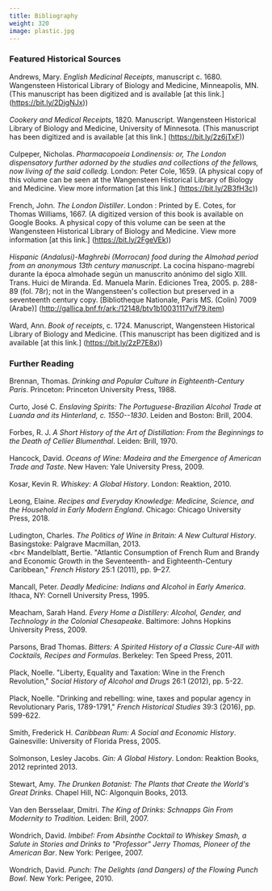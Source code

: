 ```yaml
---
title: Bibliography
weight: 320
image: plastic.jpg
---
```


### Featured Historical Sources ###

Andrews, Mary. *English Medicinal Receipts*, manuscript c. 1680. Wangensteen Historical Library of Biology and Medicine, Minneapolis, MN. (This manuscript has been digitized and is available [at this link.] (https://bit.ly/2DjgNJx))
<br>
<br>
*Cookery and Medical Receipts*, 1820. Manuscript. Wangensteen Historical Library of Biology and Medicine, University of Minnesota. (This manuscript has been digitized and is available [at this link.] (https://bit.ly/2z6jTxF))
<br>
<br>
Culpeper, Nicholas. *Pharmacopoeia Londinensis: or, The London dispensatory further adorned by the studies and collections of the fellows, now living of the said colledg.* London: Peter Cole, 1659. (A physical copy of this volume can be seen at the Wangensteen Historical Library of Biology and Medicine. View more information [at this link.] (https://bit.ly/2B3fH3c))
<br>
<br>
French, John. *The London Distiller*. London : Printed by E. Cotes, for Thomas Williams, 1667. (A digitized version of this book is available on Google Books. A physical copy of this volume can be seen at the Wangensteen Historical Library of Biology and Medicine. View more information [at this link.] (https://bit.ly/2FgeVEk))
<br>
<br>
*Hispanic (Andalusi)-Maghrebi (Morrocan) food during the Almohad period from an anonymous 13th century manuscript*. La cocina hispano-magrebí durante la época almohade según un manuscrito anónimo del siglo XIII. Trans. Huici de Miranda. Ed. Manuela Marín. Ediciones Trea, 2005. p. 288-89 (fol. 78r); not in the Wangensteen's collection but preserved in a seventeenth century copy. [Bibliotheque Nationale, Paris MS. (Colin) 7009 (Arabe)] (http://gallica.bnf.fr/ark:/12148/btv1b10031117v/f79.item)
<br>
<br>
Ward, Ann. *Book of receipts*, c. 1724. Manuscript, Wangensteen Historical Library of Biology and Medicine. (This manuscript has been digitized and is available [at this link.] (https://bit.ly/2zP7E8x))


### Further Reading ###

Brennan, Thomas. *Drinking and Popular Culture in Eighteenth-Century Paris*. Princeton: Princeton University Press, 1988.
<br>
<br>
Curto, José C. *Enslaving Spirits: The Portuguese-Brazilian Alcohol Trade at Luanda and its Hinterland, c. 1550--1830*. Leiden and Boston: Brill, 2004.
<br>
<br>
Forbes, R. J. *A Short History of the Art of Distillation: From the Beginnings to the Death of Cellier Blumenthal*. Leiden: Brill, 1970.
<br>
<br>
Hancock, David. *Oceans of Wine: Madeira and the Emergence of American Trade and Taste*. New Haven: Yale University Press, 2009.
<br>
<br>
Kosar, Kevin R. *Whiskey: A Global History*. London: Reaktion, 2010.
<br>
<br>
Leong, Elaine. *Recipes and Everyday Knowledge: Medicine, Science, and the Household in Early Modern England*. Chicago: Chicago University Press, 2018.
<br>
<br>
Ludington, Charles. *The Politics of Wine in Britain: A New Cultural History*. Basingstoke: Palgrave Macmillan, 2013.
<br>
<br<
Mandelblatt, Bertie. "Atlantic Consumption of French Rum and Brandy and Economic Growth in the Seventeenth- and Eighteenth-Century Caribbean," *French History* 25:1 (2011), pp. 9–27.
<br>
<br>
Mancall, Peter. *Deadly Medicine: Indians and Alcohol in Early America*. Ithaca, NY: Cornell University Press, 1995.
<br>
<br>
Meacham, Sarah Hand. *Every Home a Distillery: Alcohol, Gender, and Technology in the Colonial Chesapeake*. Baltimore: Johns Hopkins University Press, 2009.
<br>
<br>
Parsons, Brad Thomas. *Bitters: A Spirited History of a Classic Cure-All with Cocktails, Recipes and Formulas*. Berkeley: Ten Speed Press, 2011.
<br>
<br>
Plack, Noelle. "Liberty, Equality and Taxation: Wine in the French Revolution," *Social History of Alcohol and Drugs* 26:1 (2012), pp. 5-22.
<br>
<br>
Plack, Noelle. "Drinking and rebelling: wine, taxes and popular agency in Revolutionary Paris, 1789-1791," *French Historical Studies* 39:3 (2016), pp. 599-622.
<br>
<br>
Smith, Frederick H. *Caribbean Rum: A Social and Economic History*. Gainesville: University of Florida Press, 2005.
<br>
<br>
Solmonson, Lesley Jacobs. *Gin: A Global History*. London: Reaktion Books, 2012 reprinted 2013.
<br>
<br>
Stewart, Amy. *The Drunken Botanist: The Plants that Create the World's Great Drinks.* Chapel Hill, NC: Algonquin Books, 2013.
<br>
<br>
Van den Bersselaar, Dmitri. *The King of Drinks: Schnapps Gin From Modernity to Tradition.* Leiden: Brill, 2007.
<br>
<br>
Wondrich, David. *Imbibe!: From Absinthe Cocktail to Whiskey Smash, a Salute in Stories and Drinks to "Professor" Jerry Thomas, Pioneer of the American Bar*. New York: Perigee, 2007.
<br>
<br>
Wondrich, David. *Punch: The Delights (and Dangers) of the Flowing Punch Bowl.* New York: Perigee, 2010.
